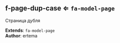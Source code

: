 <a name="module_f-page-dup-case"></a>

## f-page-dup-case ⇐ <code>fa-model-page</code>
Страница дубля

**Extends**: <code>fa-model-page</code>  
**Author**: ertema  
